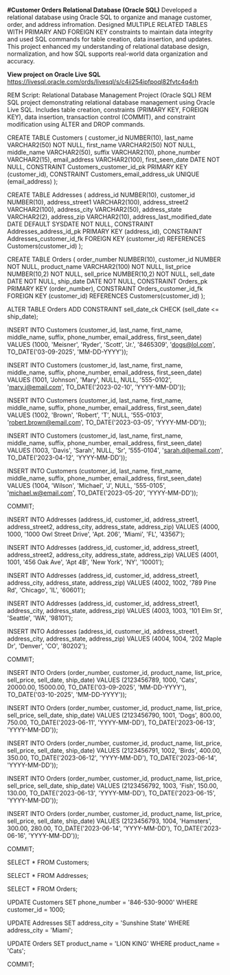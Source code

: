 **#Customer Orders Relational Database (Oracle SQL)**
Developed a relational database using Oracle SQL to organize and manage customer, order, and address infromation. Designed MULTIPLE RELATED TABLES WITH PRIMARY AND FOREIGN KEY constraints to maintain data integrity and used SQL commands for table creation, data insertion, and updates. This project enhanced my understanding of relational database design, normalization, and how SQL supports real-world data organization and accuracy.

**View project on Oracle Live SQL**
https://livesql.oracle.com/ords/livesql/s/c4ii254ipfpoql82fvtc4q4rh

REM   Script: Relational Database Management Project (Oracle SQL)
REM   SQL project demonstrating relational database management using Oracle Live SQL. Includes table creation, constraints (PRIMARY KEY, FOREIGN KEY), data insertion, transaction control (COMMIT), and constraint modification using ALTER and DROP commands.

CREATE TABLE Customers ( 
    customer_id NUMBER(10), 
    last_name VARCHAR2(50) NOT NULL, 
    first_name VARCHAR2(50) NOT NULL, 
    middle_name VARCHAR2(50), 
    suffix VARCHAR2(10), 
    phone_number VARCHAR2(15), 
    email_address VARCHAR2(100), 
    first_seen_date DATE NOT NULL, 
    CONSTRAINT Customers_customer_id_pk PRIMARY KEY (customer_id), 
    CONSTRAINT Customers_email_address_uk UNIQUE (email_address) 
);

CREATE TABLE Addresses ( 
    address_id NUMBER(10), 
    customer_id NUMBER(10), 
    address_street1 VARCHAR2(100), 
    address_street2 VARCHAR2(100), 
    address_city VARCHAR2(50), 
    address_state VARCHAR2(2), 
    address_zip VARCHAR2(10), 
    address_last_modified_date DATE DEFAULT SYSDATE NOT NULL, 
    CONSTRAINT Addresses_address_id_pk PRIMARY KEY (address_id), 
    CONSTRAINT Addresses_customer_id_fk FOREIGN KEY (customer_id) REFERENCES Customers(customer_id) 
);

CREATE TABLE Orders ( 
    order_number NUMBER(10), 
    customer_id NUMBER NOT NULL, 
    product_name VARCHAR2(100) NOT NULL, 
    list_price NUMBER(10,2) NOT NULL, 
    sell_price NUMBER(10,2) NOT NULL, 
    sell_date DATE NOT NULL, 
    ship_date DATE NOT NULL, 
    CONSTRAINT Orders_pk PRIMARY KEY (order_number), 
    CONSTRAINT Orders_customer_id_fk FOREIGN KEY (customer_id) REFERENCES Customers(customer_id) 
);

ALTER TABLE Orders 
ADD CONSTRAINT sell_date_ck CHECK (sell_date <= ship_date);

INSERT INTO Customers (customer_id, last_name, first_name, middle_name, suffix, phone_number, email_address, first_seen_date) 
VALUES (1000, 'Meisner', 'Ryder', 'Scott', 'Jr.', '8465309', 'dogs@lol.com', TO_DATE('03-09-2025', 'MM-DD-YYYY'));

INSERT INTO Customers (customer_id, last_name, first_name, middle_name, suffix, phone_number, email_address, first_seen_date) 
VALUES (1001, 'Johnson', 'Mary', NULL, NULL, '555-0102', 'mary.j@email.com', TO_DATE('2023-02-10', 'YYYY-MM-DD'));

INSERT INTO Customers (customer_id, last_name, first_name, middle_name, suffix, phone_number, email_address, first_seen_date) 
VALUES (1002, 'Brown', 'Robert', 'T', NULL, '555-0103', 'robert.brown@email.com', TO_DATE('2023-03-05', 'YYYY-MM-DD'));

INSERT INTO Customers (customer_id, last_name, first_name, middle_name, suffix, phone_number, email_address, first_seen_date) 
VALUES (1003, 'Davis', 'Sarah', NULL, 'Sr', '555-0104', 'sarah.d@email.com', TO_DATE('2023-04-12', 'YYYY-MM-DD'));

INSERT INTO Customers (customer_id, last_name, first_name, middle_name, suffix, phone_number, email_address, first_seen_date) 
VALUES (1004, 'Wilson', 'Michael', 'J', NULL, '555-0105', 'michael.w@email.com', TO_DATE('2023-05-20', 'YYYY-MM-DD'));

COMMIT;

INSERT INTO Addresses (address_id, customer_id, address_street1, address_street2, address_city, address_state, address_zip) 
VALUES (4000, 1000, '1000 Owl Street Drive', 'Apt. 206', 'Miami', 'FL', '43567');

INSERT INTO Addresses (address_id, customer_id, address_street1, address_street2, address_city, address_state, address_zip) 
VALUES (4001, 1001, '456 Oak Ave', 'Apt 4B', 'New York', 'NY', '10001');

INSERT INTO Addresses (address_id, customer_id, address_street1, address_city, address_state, address_zip) 
VALUES (4002, 1002, '789 Pine Rd', 'Chicago', 'IL', '60601');

INSERT INTO Addresses (address_id, customer_id, address_street1, address_city, address_state, address_zip) 
VALUES (4003, 1003, '101 Elm St', 'Seattle', 'WA', '98101');

INSERT INTO Addresses (address_id, customer_id, address_street1, address_city, address_state, address_zip) 
VALUES (4004, 1004, '202 Maple Dr', 'Denver', 'CO', '80202');

COMMIT;

INSERT INTO Orders (order_number, customer_id, product_name, list_price, sell_price, sell_date, ship_date) 
VALUES (2123456789, 1000, 'Cats', 20000.00, 15000.00, TO_DATE('03-09-2025', 'MM-DD-YYYY'), TO_DATE('03-10-2025', 'MM-DD-YYYY'));

INSERT INTO Orders (order_number, customer_id, product_name, list_price, sell_price, sell_date, ship_date) 
VALUES (2123456790, 1001, 'Dogs', 800.00, 750.00, TO_DATE('2023-06-11', 'YYYY-MM-DD'), TO_DATE('2023-06-13', 'YYYY-MM-DD'));

INSERT INTO Orders (order_number, customer_id, product_name, list_price, sell_price, sell_date, ship_date) 
VALUES (2123456791, 1002, 'Birds', 400.00, 350.00, TO_DATE('2023-06-12', 'YYYY-MM-DD'), TO_DATE('2023-06-14', 'YYYY-MM-DD'));

INSERT INTO Orders (order_number, customer_id, product_name, list_price, sell_price, sell_date, ship_date) 
VALUES (2123456792, 1003, 'Fish', 150.00, 130.00, TO_DATE('2023-06-13', 'YYYY-MM-DD'), TO_DATE('2023-06-15', 'YYYY-MM-DD'));

INSERT INTO Orders (order_number, customer_id, product_name, list_price, sell_price, sell_date, ship_date) 
VALUES (2123456793, 1004, 'Hamsters', 300.00, 280.00, TO_DATE('2023-06-14', 'YYYY-MM-DD'), TO_DATE('2023-06-16', 'YYYY-MM-DD'));

COMMIT;

SELECT * FROM Customers;

SELECT * FROM Addresses;

SELECT * FROM Orders;

UPDATE Customers 
SET phone_number = '846-530-9000' 
WHERE customer_id = 1000;

UPDATE Addresses 
SET address_city = 'Sunshine State' 
WHERE address_city = 'Miami';

UPDATE Orders 
SET product_name = 'LION KING' 
WHERE product_name = 'Cats';

COMMIT;


